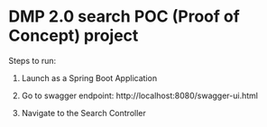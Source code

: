 
# DMP 2.0 search POC (Proof of Concept) project

Steps to run:

1. Launch as a Spring Boot Application 

2. Go to swagger endpoint: http://localhost:8080/swagger-ui.html

3. Navigate to the Search Controller
